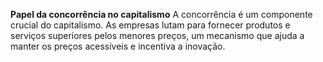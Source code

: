 **Papel da concorrência no capitalismo**
    A concorrência é um componente crucial do capitalismo. As empresas lutam para fornecer produtos e serviços superiores pelos menores preços, um mecanismo que ajuda a manter os preços acessíveis e incentiva a inovação.
